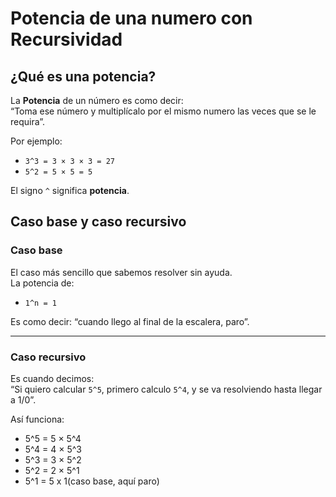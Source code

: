 #  Potencia de una numero con Recursividad

## ¿Qué es una potencia?
La **Potencia** de un número es como decir:  
“Toma ese número y multiplícalo por el mismo numero las veces que se le requira”.

Por ejemplo:
- `3^3 = 3 × 3 × 3 = 27`
- `5^2 = 5 × 5 = 5`

El signo `^` significa **potencia**.

## Caso base y caso recursivo

### Caso base
El caso más sencillo que sabemos resolver sin ayuda.  
La potencia de:
- `1^n = 1`

Es como decir: “cuando llego al final de la escalera, paro”.

---

### Caso recursivo
Es cuando decimos:  
“Si quiero calcular `5^5`, primero calculo `5^4`, y se va resolviendo hasta llegar a 1/0”.

Así funciona:

- 5^5 = 5 × 5^4
- 5^4 = 4 × 5^3
- 5^3 = 3 × 5^2
- 5^2 = 2 × 5^1 
- 5^1 = 5 x 1(caso base, aquí paro)